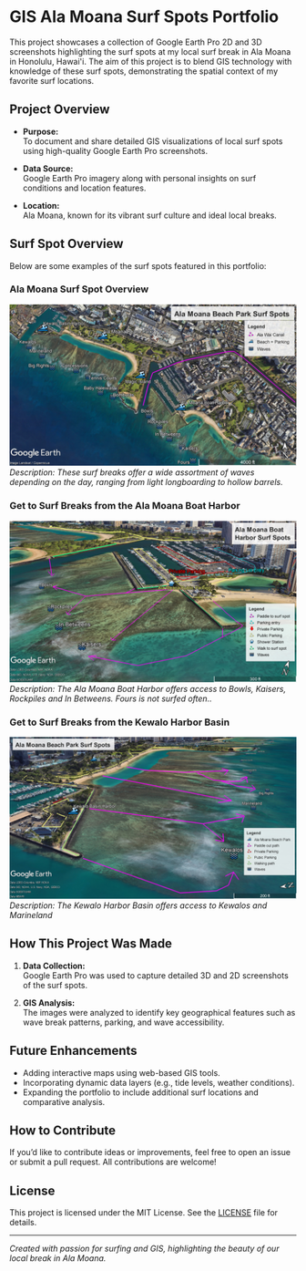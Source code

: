 # GIS Ala Moana Surf Spots Portfolio

This project showcases a collection of Google Earth Pro 2D and 3D screenshots highlighting the surf spots at my local surf break in Ala Moana in Honolulu, Hawai'i. The aim of this project is to blend GIS technology with knowledge of these surf spots, demonstrating the spatial context of my favorite surf locations.

## Project Overview

- **Purpose:**  
  To document and share detailed GIS visualizations of local surf spots using high-quality Google Earth Pro screenshots.
  
- **Data Source:**  
  Google Earth Pro imagery along with personal insights on surf conditions and location features.

- **Location:**  
  Ala Moana, known for its vibrant surf culture and ideal local breaks.

## Surf Spot Overview

Below are some examples of the surf spots featured in this portfolio:

### Ala Moana Surf Spot Overview
![Surf Spot 1](./images/Ala_Moana.jpg)
*Description: These surf breaks offer a wide assortment of waves depending on the day, ranging from light longboarding to hollow barrels.*

### Get to Surf Breaks from the Ala Moana Boat Harbor
![Surf Spot 2](./images/paddlePaths.jpg)
*Description: The Ala Moana Boat Harbor offers access to Bowls, Kaisers, Rockpiles and In Betweens. Fours is not surfed often..*

### Get to Surf Breaks from the Kewalo Harbor Basin
![Surf Spot 2](./images/kewalo.jpg)
*Description: The Kewalo Harbor Basin offers access to Kewalos and Marineland*

## How This Project Was Made

1. **Data Collection:**  
   Google Earth Pro was used to capture detailed 3D and 2D screenshots of the surf spots.
   
2. **GIS Analysis:**  
   The images were analyzed to identify key geographical features such as wave break patterns, parking, and wave accessibility.

## Future Enhancements

- Adding interactive maps using web-based GIS tools.
- Incorporating dynamic data layers (e.g., tide levels, weather conditions).
- Expanding the portfolio to include additional surf locations and comparative analysis.

## How to Contribute

If you’d like to contribute ideas or improvements, feel free to open an issue or submit a pull request. All contributions are welcome!

## License

This project is licensed under the MIT License. See the [LICENSE](LICENSE) file for details.

---

*Created with passion for surfing and GIS, highlighting the beauty of our local break in Ala Moana.*
